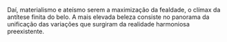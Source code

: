 ﻿Daí, materialismo e ateísmo serem a maximização da fealdade, o clímax da antítese finita do belo. A mais elevada beleza consiste no panorama da unificação das variações que surgiram da realidade harmoniosa preexistente.